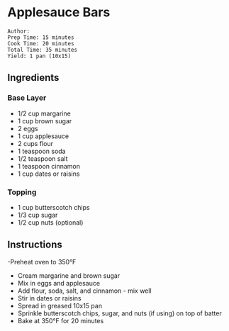 # Applesauce Bars

```
Author: 
Prep Time: 15 minutes
Cook Time: 20 minutes
Total Time: 35 minutes
Yield: 1 pan (10x15)
```

## Ingredients

### Base Layer
- 1/2 cup margarine
- 1 cup brown sugar
- 2 eggs
- 1 cup applesauce
- 2 cups flour
- 1 teaspoon soda
- 1/2 teaspoon salt
- 1 teaspoon cinnamon
- 1 cup dates or raisins

### Topping
- 1 cup butterscotch chips
- 1/3 cup sugar
- 1/2 cup nuts (optional)

## Instructions

-Preheat oven to 350°F
- Cream margarine and brown sugar
- Mix in eggs and applesauce
- Add flour, soda, salt, and cinnamon - mix well
- Stir in dates or raisins
- Spread in greased 10x15 pan
- Sprinkle butterscotch chips, sugar, and nuts (if using) on top of batter
- Bake at 350°F for 20 minutes

